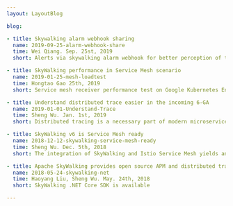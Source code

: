 ```yaml
---
layout: LayoutBlog

blog:

- title: Skywalking alarm webhook sharing
  name: 2019-09-25-alarm-webhook-share
  time: Wei Qiang. Sep. 25st, 2019
  short: Alerts via skywalking alarm webhook for better perception of tracing

- title: SkyWalking performance in Service Mesh scenario
  name: 2019-01-25-mesh-loadtest
  time: Hongtao Gao 25th, 2019
  short: Service mesh receiver performance test on Google Kubernetes Engine.

- title: Understand distributed trace easier in the incoming 6-GA
  name: 2019-01-01-Understand-Trace
  time: Sheng Wu. Jan. 1st, 2019
  short: Distributed tracing is a necessary part of modern microservices architecture, but how to understand or use distributed tracing data is unclear to some end users. This blog overviews typical distributed tracing use cases with new visualization features in SkyWalking v6.

- title: SkyWalking v6 is Service Mesh ready
  name: 2018-12-12-skywalking-service-mesh-ready
  time: Sheng Wu. Dec. 5th, 2018
  short: The integration of SkyWalking and Istio Service Mesh yields an essential open-source tool for resolving the chaos created by the proliferation of siloed, cloud-based services.

- title: Apache SkyWalking provides open source APM and distributed tracing in .NET Core field
  name: 2018-05-24-skywalking-net
  time: Haoyang Liu, Sheng Wu. May. 24th, 2018
  short: SkyWalking .NET Core SDK is available

---
```

